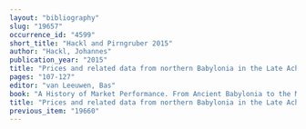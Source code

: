```yaml
---
layout: "bibliography"
slug: "19657"
occurrence_id: "4599"
short_title: "Hackl and Pirngruber 2015"
author: "Hackl, Johannes"
publication_year: "2015"
title: "Prices and related data from northern Babylonia in the Late Achaemenid and Early Hellenistic periods, c. 480-300 BC"
pages: "107-127"
editor: "van Leeuwen, Bas"
book: "A History of Market Performance. From Ancient Babylonia to the Modern World, Routledge Explorations in Economic History (New York)"
title: "Prices and related data from northern Babylonia in the Late Achaemenid and Early Hellenistic periods, c. 480-300 BC"
previous_item: "19660"
---
```

